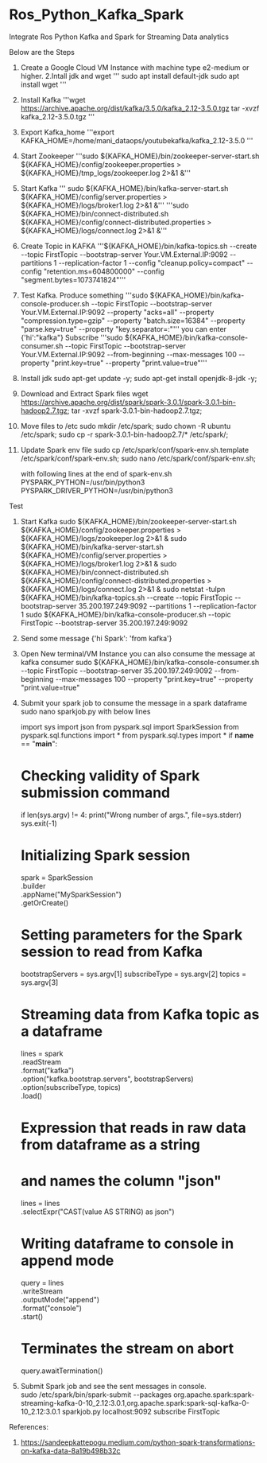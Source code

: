# Ros_Python_Kafka_Spark
Integrate Ros Python Kafka and Spark for Streaming Data analytics

Below are the Steps

1. Create a Google Cloud VM Instance with machine type e2-medium or higher.
2.Intall jdk and wget
''' sudo apt install default-jdk
    sudo apt install wget
'''
3. Install Kafka
'''wget https://archive.apache.org/dist/kafka/3.5.0/kafka_2.12-3.5.0.tgz
   tar -xvzf kafka_2.12-3.5.0.tgz
'''
4. Export Kafka_home
   '''export KAFKA_HOME=/home/mani_dataops/youtubekafka/kafka_2.12-3.5.0 '''
5. Start Zookeeper
   '''sudo ${KAFKA_HOME}/bin/zookeeper-server-start.sh ${KAFKA_HOME}/config/zookeeper.properties > ${KAFKA_HOME}/tmp_logs/zookeeper.log 2>&1 &'''
6. Start Kafka
   ''' sudo ${KAFKA_HOME}/bin/kafka-server-start.sh ${KAFKA_HOME}/config/server.properties > ${KAFKA_HOME}/logs/broker1.log 2>&1 &'''
   '''sudo ${KAFKA_HOME}/bin/connect-distributed.sh ${KAFKA_HOME}/config/connect-distributed.properties > ${KAFKA_HOME}/logs/connect.log 2>&1 &'''
8. Create Topic in KAFKA
   '''${KAFKA_HOME}/bin/kafka-topics.sh   --create   --topic FirstTopic   --bootstrap-server Your.VM.External.IP:9092   --partitions 1   --replication-factor 1   --config "cleanup.policy=compact"   --config "retention.ms=604800000"   --config "segment.bytes=1073741824"'''

9. Test Kafka.
    Produce something
   '''sudo ${KAFKA_HOME}/bin/kafka-console-producer.sh   --topic FirstTopic   --bootstrap-server Your.VM.External.IP:9092   --property "acks=all"   --property "compression.type=gzip"   --property "batch.size=16384"   --property "parse.key=true"   --property "key.separator=:"'''
   you can enter {'hi':"kafka"}
   Subscribe
   '''sudo ${KAFKA_HOME}/bin/kafka-console-consumer.sh   --topic FirstTopic   --bootstrap-server Your.VM.External.IP:9092   --from-beginning   --max-messages 100   --property "print.key=true"   --property "print.value=true"'''
10. Install jdk
    sudo apt-get update -y;
    sudo apt-get install openjdk-8-jdk -y;

11. Download and Extract Spark files
    wget https://archive.apache.org/dist/spark/spark-3.0.1/spark-3.0.1-bin-hadoop2.7.tgz;
    tar -xvzf spark-3.0.1-bin-hadoop2.7.tgz;

12. Move files to /etc
    sudo mkdir /etc/spark;
    sudo chown -R ubuntu /etc/spark;
    sudo cp -r spark-3.0.1-bin-hadoop2.7/* /etc/spark/;
 
13. Update Spark env file
    sudo cp /etc/spark/conf/spark-env.sh.template /etc/spark/conf/spark-env.sh;
    sudo nano /etc/spark/conf/spark-env.sh;

    with following lines at the end of spark-env.sh
    PYSPARK_PYTHON=/usr/bin/python3
    PYSPARK_DRIVER_PYTHON=/usr/bin/python3

Test
1. Start Kafka
   sudo ${KAFKA_HOME}/bin/zookeeper-server-start.sh ${KAFKA_HOME}/config/zookeeper.properties > ${KAFKA_HOME}/logs/zookeeper.log 2>&1 &
   sudo ${KAFKA_HOME}/bin/kafka-server-start.sh ${KAFKA_HOME}/config/server.properties > ${KAFKA_HOME}/logs/broker1.log 2>&1 &
   sudo ${KAFKA_HOME}/bin/connect-distributed.sh ${KAFKA_HOME}/config/connect-distributed.properties > ${KAFKA_HOME}/logs/connect.log 2>&1 &
   sudo netstat -tulpn
   ${KAFKA_HOME}/bin/kafka-topics.sh   --create   --topic FirstTopic   --bootstrap-server 35.200.197.249:9092   --partitions 1   --replication-factor 1
   sudo ${KAFKA_HOME}/bin/kafka-console-producer.sh   --topic FirstTopic   --bootstrap-server 35.200.197.249:9092
2. Send some message
    {'hi Spark': 'from kafka'}

3. Open New terminal/VM Instance
   you can also consume the message at kafka consumer
   sudo ${KAFKA_HOME}/bin/kafka-console-consumer.sh   --topic FirstTopic   --bootstrap-server 35.200.197.249:9092   --from-beginning   --max-messages 100   --property "print.key=true"   --property "print.value=true"

5. Submit your spark job to consume the message in a spark dataframe
   sudo nano sparkjob.py
   with below lines

   import sys
import json
from pyspark.sql import SparkSession
from pyspark.sql.functions import *
from pyspark.sql.types import *
if __name__ == "__main__":
    # Checking validity of Spark submission command
    if len(sys.argv) != 4:
        print("Wrong number of args.", file=sys.stderr)
        sys.exit(-1)
    # Initializing Spark session
    spark = SparkSession\
        .builder\
        .appName("MySparkSession")\
        .getOrCreate()
   # Setting parameters for the Spark session to read from Kafka
    bootstrapServers = sys.argv[1]
    subscribeType = sys.argv[2]
    topics = sys.argv[3]
    # Streaming data from Kafka topic as a dataframe
    lines = spark\
        .readStream\
        .format("kafka")\
        .option("kafka.bootstrap.servers", bootstrapServers)\
        .option(subscribeType, topics)\
        .load()
    # Expression that reads in raw data from dataframe as a string
    # and names the column "json"
    lines = lines\
        .selectExpr("CAST(value AS STRING) as json")
    # Writing dataframe to console in append mode
    query = lines\
        .writeStream\
        .outputMode("append")\
        .format("console")\
        .start()
    # Terminates the stream on abort
    query.awaitTermination()
 6. Submit Spark job and see the sent messages in console.  
   sudo /etc/spark/bin/spark-submit --packages org.apache.spark:spark-streaming-kafka-0-10_2.12:3.0.1,org.apache.spark:spark-sql-kafka-0-10_2.12:3.0.1 sparkjob.py localhost:9092 subscribe FirstTopic

  References: 
  1. https://sandeepkattepogu.medium.com/python-spark-transformations-on-kafka-data-8a19b498b32c
  
